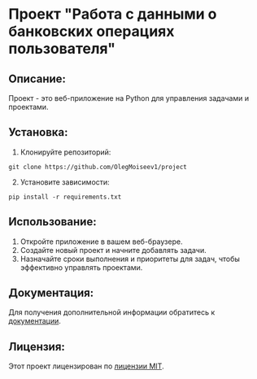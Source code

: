 # Проект "Работа с данными о банковских операциях пользователя"

## Описание:

Проект  - это веб-приложение на Python для управления задачами и проектами.

## Установка:

1. Клонируйте репозиторий:
```
git clone https://github.com/OlegMoiseev1/project
```
2. Установите зависимости:
```
pip install -r requirements.txt
```
## Использование:

1. Откройте приложение в вашем веб-браузере.
2. Создайте новый проект и начните добавлять задачи.
3. Назначайте сроки выполнения и приоритеты для задач, чтобы эффективно управлять проектами.

## Документация:

Для получения дополнительной информации обратитесь к [документации](README.md).

## Лицензия:

Этот проект лицензирован по [лицензии MIT](LICENSE).